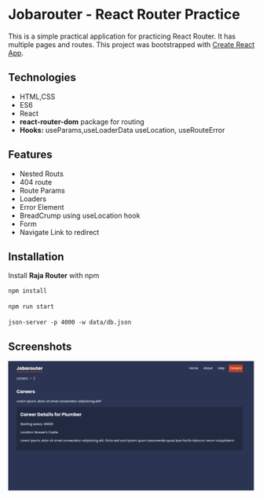 # Jobarouter - React Router Practice

This is a simple practical application for practicing React Router. It has multiple pages and routes.
This project was bootstrapped with [Create React App](https://github.com/facebook/create-react-app).

## Technologies

- HTML,CSS
- ES6
- React
- **react-router-dom** package for routing
- **Hooks:** useParams,useLoaderData useLocation, useRouteError

## Features

- Nested Routs
- 404 route
- Route Params
- Loaders
- Error Element
- BreadCrump using useLocation hook
- Form
- Navigate Link to redirect

## Installation

Install **Raja Router** with npm

```shell
npm install

npm run start

json-server -p 4000 -w data/db.json
```

## Screenshots

![Cover](./public/cover.png)

